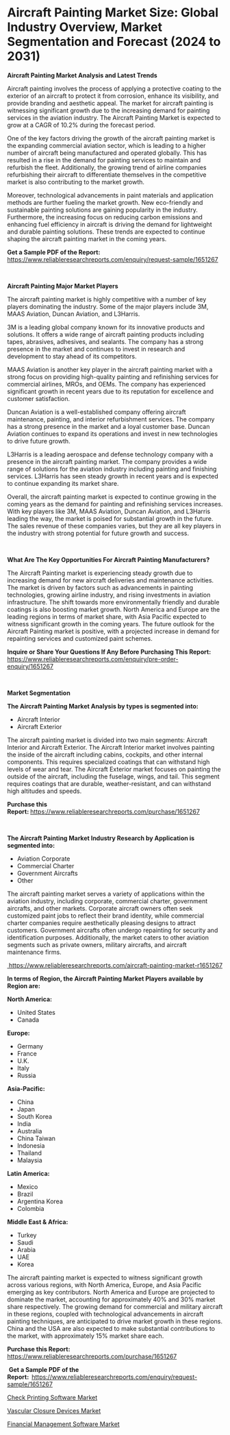 <p><h1>Aircraft Painting Market Size: Global Industry Overview, Market Segmentation and Forecast (2024 to 2031)</h1></p><p><strong>Aircraft Painting Market Analysis and Latest Trends</strong></p>
<p><p>Aircraft painting involves the process of applying a protective coating to the exterior of an aircraft to protect it from corrosion, enhance its visibility, and provide branding and aesthetic appeal. The market for aircraft painting is witnessing significant growth due to the increasing demand for painting services in the aviation industry. The Aircraft Painting Market is expected to grow at a CAGR of 10.2% during the forecast period.</p><p>One of the key factors driving the growth of the aircraft painting market is the expanding commercial aviation sector, which is leading to a higher number of aircraft being manufactured and operated globally. This has resulted in a rise in the demand for painting services to maintain and refurbish the fleet. Additionally, the growing trend of airline companies refurbishing their aircraft to differentiate themselves in the competitive market is also contributing to the market growth.</p><p>Moreover, technological advancements in paint materials and application methods are further fueling the market growth. New eco-friendly and sustainable painting solutions are gaining popularity in the industry. Furthermore, the increasing focus on reducing carbon emissions and enhancing fuel efficiency in aircraft is driving the demand for lightweight and durable painting solutions. These trends are expected to continue shaping the aircraft painting market in the coming years.</p></p>
<p><strong>Get a Sample PDF of the Report:&nbsp;</strong> <a href="https://www.reliableresearchreports.com/enquiry/request-sample/1651267">https://www.reliableresearchreports.com/enquiry/request-sample/1651267</a></p>
<p>&nbsp;</p>
<p><strong>Aircraft Painting Major Market Players</strong></p>
<p><p>The aircraft painting market is highly competitive with a number of key players dominating the industry. Some of the major players include 3M, MAAS Aviation, Duncan Aviation, and L3Harris.</p><p>3M is a leading global company known for its innovative products and solutions. It offers a wide range of aircraft painting products including tapes, abrasives, adhesives, and sealants. The company has a strong presence in the market and continues to invest in research and development to stay ahead of its competitors.</p><p>MAAS Aviation is another key player in the aircraft painting market with a strong focus on providing high-quality painting and refinishing services for commercial airlines, MROs, and OEMs. The company has experienced significant growth in recent years due to its reputation for excellence and customer satisfaction.</p><p>Duncan Aviation is a well-established company offering aircraft maintenance, painting, and interior refurbishment services. The company has a strong presence in the market and a loyal customer base. Duncan Aviation continues to expand its operations and invest in new technologies to drive future growth.</p><p>L3Harris is a leading aerospace and defense technology company with a presence in the aircraft painting market. The company provides a wide range of solutions for the aviation industry including painting and finishing services. L3Harris has seen steady growth in recent years and is expected to continue expanding its market share.</p><p>Overall, the aircraft painting market is expected to continue growing in the coming years as the demand for painting and refinishing services increases. With key players like 3M, MAAS Aviation, Duncan Aviation, and L3Harris leading the way, the market is poised for substantial growth in the future. The sales revenue of these companies varies, but they are all key players in the industry with strong potential for future growth and success.</p></p>
<p>&nbsp;</p>
<p><strong>What Are The Key Opportunities For Aircraft Painting Manufacturers?</strong></p>
<p><p>The Aircraft Painting market is experiencing steady growth due to increasing demand for new aircraft deliveries and maintenance activities. The market is driven by factors such as advancements in painting technologies, growing airline industry, and rising investments in aviation infrastructure. The shift towards more environmentally friendly and durable coatings is also boosting market growth. North America and Europe are the leading regions in terms of market share, with Asia Pacific expected to witness significant growth in the coming years. The future outlook for the Aircraft Painting market is positive, with a projected increase in demand for repainting services and customized paint schemes.</p></p>
<p><strong>Inquire or Share Your Questions If Any Before Purchasing This Report:</strong> <a href="https://www.reliableresearchreports.com/enquiry/pre-order-enquiry/1651267">https://www.reliableresearchreports.com/enquiry/pre-order-enquiry/1651267</a></p>
<p>&nbsp;</p>
<p><strong>Market Segmentation</strong></p>
<p><strong>The Aircraft Painting Market Analysis by types is segmented into:</strong></p>
<p><ul><li>Aircraft Interior</li><li>Aircraft Exterior</li></ul></p>
<p><p>The aircraft painting market is divided into two main segments: Aircraft Interior and Aircraft Exterior. The Aircraft Interior market involves painting the inside of the aircraft including cabins, cockpits, and other internal components. This requires specialized coatings that can withstand high levels of wear and tear. The Aircraft Exterior market focuses on painting the outside of the aircraft, including the fuselage, wings, and tail. This segment requires coatings that are durable, weather-resistant, and can withstand high altitudes and speeds.</p></p>
<p><strong>Purchase this Report:&nbsp;</strong><a href="https://www.reliableresearchreports.com/purchase/1651267">https://www.reliableresearchreports.com/purchase/1651267</a></p>
<p>&nbsp;</p>
<p><strong>The Aircraft Painting Market Industry Research by Application is segmented into:</strong></p>
<p><ul><li>Aviation Corporate</li><li>Commercial Charter</li><li>Government Aircrafts</li><li>Other</li></ul></p>
<p><p>The aircraft painting market serves a variety of applications within the aviation industry, including corporate, commercial charter, government aircrafts, and other markets. Corporate aircraft owners often seek customized paint jobs to reflect their brand identity, while commercial charter companies require aesthetically pleasing designs to attract customers. Government aircrafts often undergo repainting for security and identification purposes. Additionally, the market caters to other aviation segments such as private owners, military aircrafts, and aircraft maintenance firms.</p></p>
<p><a href="https://www.reliableresearchreports.com/aircraft-painting-market-r1651267">&nbsp;https://www.reliableresearchreports.com/aircraft-painting-market-r1651267</a></p>
<p><strong>In terms of Region, the Aircraft Painting Market Players available by Region are:</strong></p>
<p>
    <p> <strong> North America: </strong>
        <ul>
            <li>United States</li>
            <li>Canada</li>
        </ul>
        </p> 
    <p> <strong> Europe: </strong>
        <ul>
            <li>Germany</li>
            <li>France</li>
            <li>U.K.</li>
            <li>Italy</li>
            <li>Russia</li>
        </ul>
        </p> 
    <p> <strong> Asia-Pacific: </strong>
        <ul>
            <li>China</li>
            <li>Japan</li>
            <li>South Korea</li>
            <li>India</li>
            <li>Australia</li>
            <li>China Taiwan</li>
            <li>Indonesia</li>
            <li>Thailand</li>
            <li>Malaysia</li>
        </ul>
        </p> 
    <p> <strong> Latin America: </strong>
        <ul>
            <li>Mexico</li>
            <li>Brazil</li>
            <li>Argentina Korea</li>
            <li>Colombia</li>
        </ul>
        </p> 
    <p> <strong> Middle East & Africa: </strong>
        <ul>
            <li>Turkey</li>
            <li>Saudi</li>
            <li>Arabia</li>
            <li>UAE</li>
            <li>Korea</li>
        </ul>
    </p>
    </p>
<p><p>The aircraft painting market is expected to witness significant growth across various regions, with North America, Europe, and Asia Pacific emerging as key contributors. North America and Europe are projected to dominate the market, accounting for approximately 40% and 30% market share respectively. The growing demand for commercial and military aircraft in these regions, coupled with technological advancements in aircraft painting techniques, are anticipated to drive market growth in these regions. China and the USA are also expected to make substantial contributions to the market, with approximately 15% market share each.</p></p>
<p><strong>Purchase this Report: </strong><a href="https://www.reliableresearchreports.com/purchase/1651267">https://www.reliableresearchreports.com/purchase/1651267</a></p>
<p>&nbsp;<strong>Get a Sample PDF of the Report:&nbsp;&nbsp;</strong><a href="https://www.reliableresearchreports.com/enquiry/request-sample/1651267">https://www.reliableresearchreports.com/enquiry/request-sample/1651267</a></p>
<p><strong></strong></p>
<p><p><a href="https://github.com/ChiragRp1/Market-Research-Report-List-5/blob/main/check-printing-software-market.md">Check Printing Software Market</a></p><p><a href="https://view.publitas.com/reportprime-1/vascular-closure-devices-market-trends-and-analysis-opportunities-and-challenges-for-future-growth-2024-2031/">Vascular Closure Devices Market</a></p><p><a href="https://github.com/abdelrhmankishk22/Market-Research-Report-List-5/blob/main/financial-management-software-market.md">Financial Management Software Market</a></p></p>